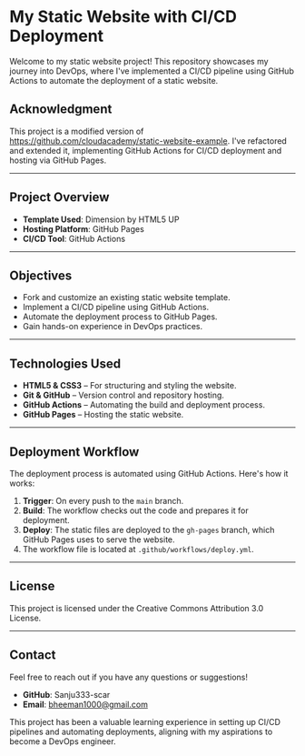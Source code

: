 # **My Static Website with CI/CD Deployment**

Welcome to my static website project! This repository showcases my journey into DevOps, where I've implemented a CI/CD pipeline using GitHub Actions to automate the deployment of a static website.

## **Acknowledgment**

This project is a modified version of https://github.com/cloudacademy/static-website-example. I've refactored and extended it, implementing GitHub Actions for CI/CD deployment and hosting via GitHub Pages.

---

## **Project Overview**

- **Template Used**: Dimension by HTML5 UP  
- **Hosting Platform**: GitHub Pages  
- **CI/CD Tool**: GitHub Actions

---

## **Objectives**

- Fork and customize an existing static website template.  
- Implement a CI/CD pipeline using GitHub Actions.  
- Automate the deployment process to GitHub Pages.  
- Gain hands-on experience in DevOps practices.

---

## **Technologies Used**

- **HTML5 & CSS3** – For structuring and styling the website.  
- **Git & GitHub** – Version control and repository hosting.  
- **GitHub Actions** – Automating the build and deployment process.  
- **GitHub Pages** – Hosting the static website.

---

## **Deployment Workflow**

The deployment process is automated using GitHub Actions. Here's how it works:

1. **Trigger**: On every push to the `main` branch.  
2. **Build**: The workflow checks out the code and prepares it for deployment.  
3. **Deploy**: The static files are deployed to the `gh-pages` branch, which GitHub Pages uses to serve the website.  
4. The workflow file is located at `.github/workflows/deploy.yml`.

---

## **License**

This project is licensed under the Creative Commons Attribution 3.0 License.

---

## **Contact**

Feel free to reach out if you have any questions or suggestions!

- **GitHub**: Sanju333-scar  
- **Email**: bheeman1000@gmail.com

This project has been a valuable learning experience in setting up CI/CD pipelines and automating deployments, aligning with my aspirations to become a DevOps engineer.
